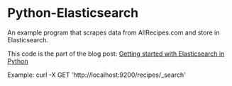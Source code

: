# Python-Elasticsearch
An example program that scrapes data from AllRecipes.com and store in Elasticsearch.

This code is the part of the blog post: [Getting started with Elasticsearch in Python](http://blog.adnansiddiqi.me/getting-started-with-elasticsearch-in-python/)




Example:
curl -X GET 'http://localhost:9200/recipes/_search'